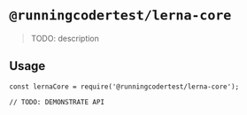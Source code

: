 # `@runningcodertest/lerna-core`

> TODO: description

## Usage

```
const lernaCore = require('@runningcodertest/lerna-core');

// TODO: DEMONSTRATE API
```
